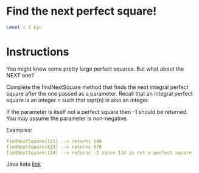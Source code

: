 # Find the next perfect square!

```yaml
Level : 7 kyu
```

# Instructions

You might know some pretty large perfect squares. But what about the NEXT one?

Complete the findNextSquare method that finds the next integral perfect square after the one passed as a parameter. Recall that an integral perfect square is an integer n such that sqrt(n) is also an integer.

If the parameter is itself not a perfect square then -1 should be returned. You may assume the parameter is non-negative.

Examples:
```yaml
findNextSquare(121) --> returns 144
findNextSquare(625) --> returns 676
findNextSquare(114) --> returns -1 since 114 is not a perfect square
```

Java kata [link](https://www.codewars.com/kata/56269eb78ad2e4ced1000013/train/java)